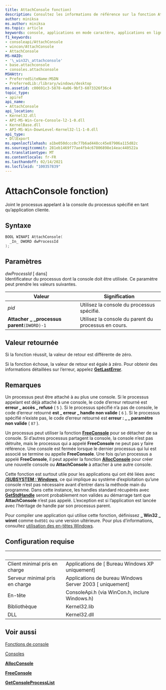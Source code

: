 ```yaml
---
title: AttachConsole fonction)
description: Consultez les informations de référence sur la fonction AttachConsole, qui attache le processus appelant à la console du processus spécifié.
author: miniksa
ms.author: miniksa
ms.topic: article
keywords: console, applications en mode caractère, applications en ligne de commande, applications de terminal, API console
f1_keywords:
- consoleapi/AttachConsole
- wincon/AttachConsole
- AttachConsole
MS-HAID:
- '\_win32\_attachconsole'
- base.attachconsole
- consoles.attachconsole
MSHAttr:
- PreferredSiteName:MSDN
- PreferredLib:/library/windows/desktop
ms.assetid: c00691c3-5878-4a06-9bf3-6073326f36c4
topic_type:
- apiref
api_name:
- AttachConsole
api_location:
- Kernel32.dll
- API-MS-Win-Core-Console-l2-1-0.dll
- KernelBase.dll
- API-MS-Win-DownLevel-Kernel32-l1-1-0.dll
api_type:
- DllExport
ms.openlocfilehash: a1be050dccc0c77b6ad448cc45e87906a115d82c
ms.sourcegitcommit: 281eb1469f77ae4fb4c67806898e14eac440522a
ms.translationtype: MT
ms.contentlocale: fr-FR
ms.lasthandoff: 02/14/2021
ms.locfileid: "100357839"
---
```

# <a name="attachconsole-function"></a>AttachConsole fonction)

Joint le processus appelant à la console du processus spécifié en tant qu’application cliente.

## <a name="syntax"></a>Syntaxe

```C
BOOL WINAPI AttachConsole(
  _In_ DWORD dwProcessId
);
```

## <a name="parameters"></a>Paramètres

*dwProcessId* \[ dans\]  
Identificateur du processus dont la console doit être utilisée. Ce paramètre peut prendre les valeurs suivantes.

| Valeur | Signification |
|-|-|
| *pid* | Utilisez la console du processus spécifié. |
| **Attacher \_ \_processus parent**`(DWORD)-1` | Utilisez la console du parent du processus en cours. |

## <a name="return-value"></a>Valeur retournée

Si la fonction réussit, la valeur de retour est différente de zéro.

Si la fonction échoue, la valeur de retour est égale à zéro. Pour obtenir des informations détaillées sur l’erreur, appelez [**GetLastError**](/windows/win32/api/errhandlingapi/nf-errhandlingapi-getlasterror).

## <a name="remarks"></a>Remarques

Un processus peut être attaché à au plus une console. Si le processus appelant est déjà attaché à une console, le code d’erreur retourné est **erreur \_ accès \_ refusé** ( `5` ). Si le processus spécifié n’a pas de console, le code d’erreur retourné **est \_ erreur \_ handle non valide** ( `6` ). Si le processus spécifié n’existe pas, le code d’erreur retourné est **erreur : \_ \_ paramètre non valide** ( `87` ).

Un processus peut utiliser la fonction [**FreeConsole**](freeconsole.md) pour se détacher de sa console. Si d’autres processus partagent la console, la console n’est pas détruite, mais le processus qui a appelé **FreeConsole** ne peut pas y faire référence. Une console est fermée lorsque le dernier processus qui lui est associé se termine ou appelle **FreeConsole**. Une fois qu’un processus a appelé **FreeConsole**, il peut appeler la fonction [**AllocConsole**](allocconsole.md) pour créer une nouvelle console ou **AttachConsole** à attacher à une autre console.

Cette fonction est surtout utile pour les applications qui ont été liées avec [**/SUBSYSTEM : Windows**](/cpp/build/reference/subsystem-specify-subsystem), ce qui implique au système d’exploitation qu’une console n’est pas nécessaire avant d’entrer dans la méthode main du programme. Dans cette instance, les handles standard récupérés avec [**GetStdHandle**](getstdhandle.md) seront probablement non valides au démarrage tant que **AttachConsole** n’est pas appelé. L’exception est si l’application est lancée avec l’héritage de handle par son processus parent.

Pour compiler une application qui utilise cette fonction, définissez **\_ Win32 \_ winnt** comme `0x0501` ou une version ultérieure. Pour plus d’informations, consultez [utilisation des en-têtes Windows](/windows/win32/winprog/using-the-windows-headers).

## <a name="requirements"></a>Configuration requise

| &nbsp; | &nbsp; |
|-|-|
| Client minimal pris en charge | Applications de \[ Bureau Windows XP uniquement\] |
| Serveur minimal pris en charge | Applications de bureau Windows Server 2003 \[ uniquement\] |
| En-tête | ConsoleApi.h (via WinCon.h, inclure Windows.h) |
| Bibliothèque | Kernel32.lib |
| DLL | Kernel32.dll |

## <a name="see-also"></a>Voir aussi

[Fonctions de console](console-functions.md)

[Consoles](consoles.md)

[**AllocConsole**](allocconsole.md)

[**FreeConsole**](freeconsole.md)

[**GetConsoleProcessList**](getconsoleprocesslist.md)